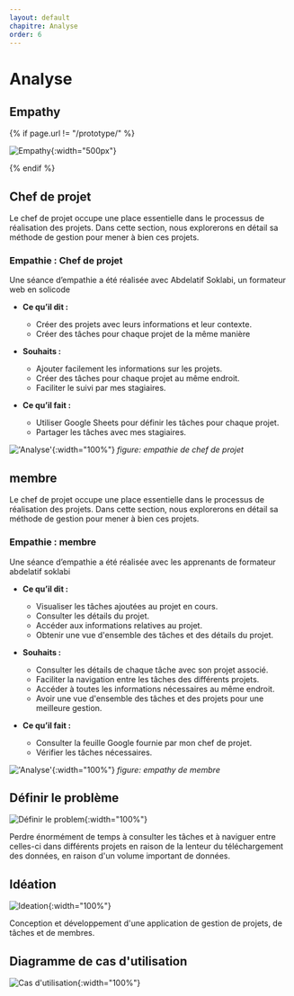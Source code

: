 ```yaml
---
layout: default
chapitre: Analyse
order: 6
---
```


# Analyse

<!-- new slide -->

## Empathy

{% if page.url != "/prototype/" %}

![Empathy](/prototype/analyse/images/empathy.jpg){:width="500px"}

{% endif %}

<!-- note -->

## Chef de projet

Le chef de projet occupe une place essentielle dans le processus de réalisation des projets. Dans cette section, nous explorerons en détail sa méthode de gestion pour mener à bien ces projets.

### Empathie : Chef de projet

Une séance d’empathie a été réalisée avec Abdelatif Soklabi, un formateur web en solicode

- **Ce qu’il dit :**

  - Créer des projets avec leurs informations et leur contexte.
  - Créer des tâches pour chaque projet de la même manière

- **Souhaits :**

  - Ajouter facilement les informations sur les projets.
  - Créer des tâches pour chaque projet au même endroit.
  - Faciliter le suivi par mes stagiaires.

- **Ce qu’il fait :**

  - Utiliser Google Sheets pour définir les tâches pour chaque projet.
  - Partager les tâches avec mes stagiaires.

!['Analyse'](/prototype/analyse/images/empathyChef.PNG){:width="100%"}
_figure: empathie de chef de projet_

## membre

Le chef de projet occupe une place essentielle dans le processus de réalisation des projets. Dans cette section, nous explorerons en détail sa méthode de gestion pour mener à bien ces projets.

### Empathie : membre

Une séance d’empathie a été réalisée avec les apprenants de formateur abdelatif soklabi

- **Ce qu’il dit :**

  - Visualiser les tâches ajoutées au projet en cours.
  - Consulter les détails du projet.
  - Accéder aux informations relatives au projet.
  - Obtenir une vue d'ensemble des tâches et des détails du projet.

- **Souhaits :**

  - Consulter les détails de chaque tâche avec son projet associé.
  - Faciliter la navigation entre les tâches des différents projets.
  - Accéder à toutes les informations nécessaires au même endroit.
  - Avoir une vue d'ensemble des tâches et des projets pour une meilleure gestion.

- **Ce qu’il fait :**

  - Consulter la feuille Google fournie par mon chef de projet.
  - Vérifier les tâches nécessaires.

!['Analyse'](/prototype/analyse/images/empathyMember.PNG){:width="100%"}
_figure: empathy de membre_

<!-- new slide -->

## Définir le problème

![Définir le problem](/prototype/analyse/images/problem.jpg){:width="100%"}

<!-- note -->

Perdre énormément de temps à consulter les tâches et à naviguer entre celles-ci dans différents projets en raison de la lenteur du téléchargement des données, en raison d'un volume important de données.

<!-- new slide -->

## Idéation

![Ideation](/prototype/analyse/images/ideation.jpg){:width="100%"}

<!-- note -->

Conception et développement d'une application de gestion de projets, de tâches et de membres.

<!-- new slide -->

## Diagramme de cas d'utilisation

![Cas d'utilisation](/prototype/analyse/images/casdutilisation.PNG){:width="100%"}

<!-- new slide -->
